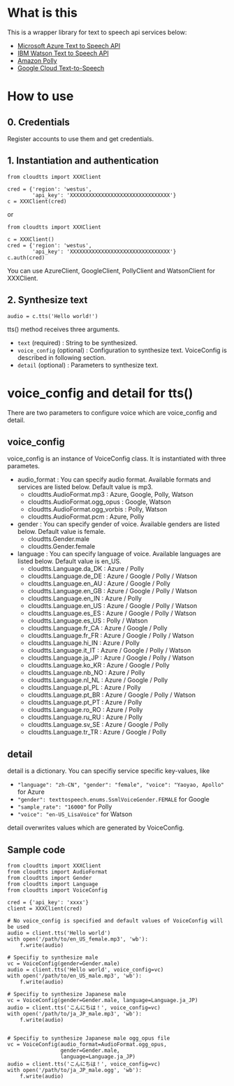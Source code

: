 # What is this

This is a wrapper library for text to speech api services below:

* [Microsoft Azure Text to Speech API](https://azure.microsoft.com/services/cognitive-services/text-to-speech/)
* [IBM Watson Text to Speech API](https://www.ibm.com/watson/services/text-to-speech/)
* [Amazon Polly](https://aws.amazon.com/jp/polly/)
* [Google Cloud Text-to-Speech](https://cloud.google.com/text-to-speech/)

# How to use

## 0. Credentials

Register accounts to use them and get credentials.

## 1. Instantiation and authentication

```
from cloudtts import XXXClient

cred = {'region': 'westus',
        'api_key': 'XXXXXXXXXXXXXXXXXXXXXXXXXXXXXXXX'}
c = XXXClient(cred)
```

or

```
from cloudtts import XXXClient

c = XXXClient()
cred = {'region': 'westus',
        'api_key': 'XXXXXXXXXXXXXXXXXXXXXXXXXXXXXXXX'}
c.auth(cred)
```

You can use AzureClient, GoogleClient, PollyClient and WatsonClient for XXXClient.


## 2. Synthesize text

```
audio = c.tts('Hello world!')
```

tts() method receives three arguments.

* `text` (required) : String to be synthesized.
* `voice_config` (optional) : Configuration to synthesize text. VoiceConfig is described in following section.
* `detail` (optional) : Parameters to synthesize text.


# voice_config and detail for tts()

There are two parameters to configure voice which are voice_config and detail.

## voice_config

voice_config is an instance of VoiceConfig class. It is instantiated with three parametes.

* audio_format : You can specify audio format. Available formats and services are listed below. Default value is mp3.
    * cloudtts.AudioFormat.mp3 : Azure, Google, Polly, Watson
    * cloudtts.AudioFormat.ogg_opus : Google, Watson
    * cloudtts.AudioFormat.ogg_vorbis : Polly, Watson
    * cloudtts.AudioFormat.pcm : Azure, Polly
* gender : You can specify gender of voice. Available genders are listed below. Default value is female.
    * cloudtts.Gender.male
    * cloudtts.Gender.female
* language : You can specify language of voice. Available languages are listed below. Default value is en_US.
    * cloudtts.Language.da_DK : Azure / Polly
    * cloudtts.Language.de_DE : Azure / Google / Polly / Watson
    * cloudtts.Language.en_AU : Azure / Google / Polly
    * cloudtts.Language.en_GB : Azure / Google / Polly / Watson
    * cloudtts.Language.en_IN : Azure / Polly
    * cloudtts.Language.en_US : Azure / Google / Polly / Watson
    * cloudtts.Language.es_ES : Azure / Google / Polly / Watson
    * cloudtts.Language.es_US : Polly / Watson
    * cloudtts.Language.fr_CA : Azure / Google / Polly
    * cloudtts.Language.fr_FR : Azure / Google / Polly / Watson
    * cloudtts.Language.hi_IN : Azure / Polly
    * cloudtts.Language.it_IT : Azure / Google / Polly / Watson
    * cloudtts.Language.ja_JP : Azure / Google / Polly / Watson
    * cloudtts.Language.ko_KR : Azure / Google / Polly
    * cloudtts.Language.nb_NO : Azure / Polly
    * cloudtts.Language.nl_NL : Azure / Google / Polly
    * cloudtts.Language.pl_PL : Azure / Polly
    * cloudtts.Language.pt_BR : Azure / Google / Polly / Watson
    * cloudtts.Language.pt_PT : Azure / Polly
    * cloudtts.Language.ro_RO : Azure / Polly
    * cloudtts.Language.ru_RU : Azure / Polly
    * cloudtts.Language.sv_SE : Azure / Google / Polly
    * cloudtts.Language.tr_TR : Azure / Google / Polly

## detail

detail is a dictionary. You can specifiy service specific key-values, like

* `"language": "zh-CN", "gender": "female", "voice": "Yaoyao, Apollo"` for Azure
* `"gender": texttospeech.enums.SsmlVoiceGender.FEMALE` for Google
* `"sample_rate": "16000"` for Polly
* `"voice": "en-US_LisaVoice"` for Watson

detail overwrites values which are generated by VoiceConfig.

## Sample code

```
from cloudtts import XXXClient
from cloudtts import AudioFormat
from cloudtts import Gender
from cloudtts import Language
from cloudtts import VoiceConfig

cred = {'api_key': 'xxxx'}
client = XXXClient(cred)

# No voice_config is specified and default values of VoiceConfig will be used
audio = client.tts('Hello world')
with open('/path/to/en_US_female.mp3', 'wb'):
    f.write(audio)

# Specifiy to synthesize male
vc = VoiceConfig(gender=Gender.male)
audio = client.tts('Hello world', voice_config=vc)
with open('/path/to/en_US_male.mp3', 'wb'):
    f.write(audio)

# Specifiy to synthesize Japanese male
vc = VoiceConfig(gender=Gender.male, language=Language.ja_JP)
audio = client.tts('こんにちは！', voice_config=vc)
with open('/path/to/ja_JP_male.mp3', 'wb'):
    f.write(audio)


# Specifiy to synthesize Japanese male ogg_opus file
vc = VoiceConfig(audio_format=AudioFormat.ogg_opus,
                 gender=Gender.male,
                 language=Language.ja_JP)
audio = client.tts('こんにちは！', voice_config=vc)
with open('/path/to/ja_JP_male.ogg', 'wb'):
    f.write(audio)

```
